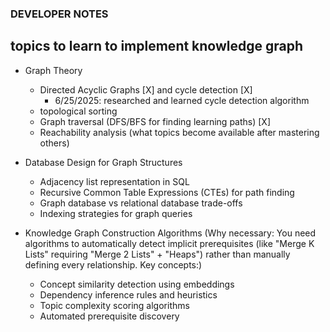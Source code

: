 ### DEVELOPER NOTES

## topics to learn to implement knowledge graph
- Graph Theory
    - Directed Acyclic Graphs [X] and cycle detection [X]
        - 6/25/2025: researched and learned cycle detection algorithm
    - topological sorting 
    - Graph traversal (DFS/BFS for finding learning paths) [X]
    - Reachability analysis (what topics become available after mastering others)

- Database Design for Graph Structures
    - Adjacency list representation in SQL
    - Recursive Common Table Expressions (CTEs) for path finding
    - Graph database vs relational database trade-offs
    - Indexing strategies for graph queries
-  Knowledge Graph Construction Algorithms (Why necessary: You need algorithms to automatically detect implicit prerequisites (like "Merge K Lists" requiring "Merge 2 Lists" + "Heaps") rather than manually defining every relationship.
Key concepts:)
    - Concept similarity detection using embeddings
    - Dependency inference rules and heuristics
    - Topic complexity scoring algorithms
    - Automated prerequisite discovery